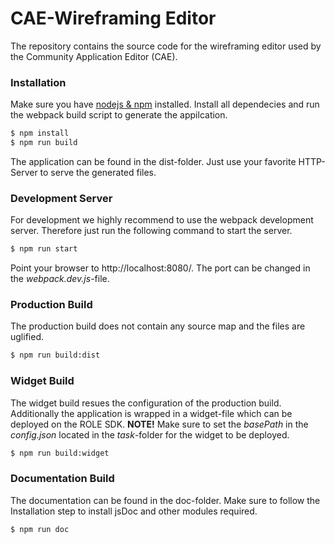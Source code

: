 # CAE-Wireframing Editor

The repository contains the source code for the wireframing editor used by the Community Application Editor (CAE). 

### Installation
Make sure you have [nodejs & npm](https://nodejs.org/en/) installed. 
Install all dependecies and run the webpack build script to generate the appilcation.
```sh
$ npm install
$ npm run build
```
The application can be found in the dist-folder. Just use your favorite HTTP-Server to serve the generated files.

### Development Server
For development we highly recommend to use the webpack development server. Therefore just run the following command to start the server.
```sh
$ npm run start
```
Point your browser to http://localhost:8080/.
The port can be changed in the *webpack.dev.js*-file.

### Production Build
The production build does not contain any source map and the files are uglified.
```sh
$ npm run build:dist
```

### Widget Build
The widget build resues the configuration of the production build. Additionally the application is wrapped in a widget-file which can be deployed on the ROLE SDK.
**NOTE!** Make sure to set the *basePath* in the *config.json* located in the *task*-folder for the widget to be deployed.
```sh
$ npm run build:widget
```

### Documentation Build
The documentation can be found in the doc-folder. Make sure to follow the Installation step to install jsDoc and other modules required.
```sh
$ npm run doc
```
